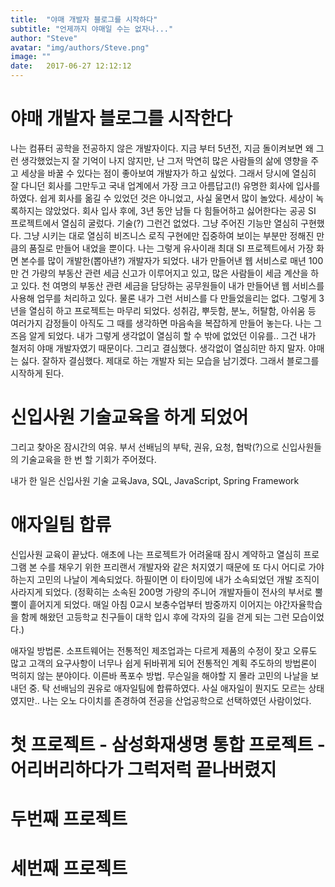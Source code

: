 ```yaml
---
title:  "야매 개발자 블로그를 시작하다"
subtitle: "언제까지 야매일 수는 없자나..."
author: "Steve"
avatar: "img/authors/Steve.png"
image: ""
date:   2017-06-27 12:12:12
---
```


# 야매 개발자 블로그를 시작한다 #
나는 컴퓨터 공학을 전공하지 않은 개발자이다.
지금 부터 5년전, 지금 돌이켜보면 왜 그런 생각했었는지 잘 기억이 나지 않지만, 난 그저 막연히 많은 사람들의 삶에 영향을 주고 세상을 바꿀 수 있다는 점이 좋아보여 개발자가 하고 싶었다.
그래서 당시에 열심히 잘 다니던 회사를 그만두고 국내 업계에서 가장 크고 아름답고(!) 유명한 회사에 입사를 하였다.
쉽게 회사를 옮길 수 있었던 것은 아니었고, 사실 울면서 많이 놀았다.
세상이 녹록하지는 않았었다.
회사 입사 후에, 3년 동안 남들 다 힘들어하고 싫어한다는 공공 SI 프로젝트에서 열심히 굴렀다.
기술(?) 그런건 없었다.
그냥 주어진 기능만 열심히 구현했다.
그냥 시키는 대로 열심히 비즈니스 로직 구현에만 집중하여 보이는 부분만 정해진 만큼의 품질로 만들어 내었을 뿐이다.
나는 그렇게 유사이래 최대 SI 프로젝트에서 가장 화면 본수를 많이 개발한(뽑아낸?) 개발자가 되었다.
내가 만들어낸 웹 서비스로 매년 100만 건 가량의 부동산 관련 세금 신고가 이루어지고 있고, 많은 사람들이 세금 계산을 하고 있다.
천 여명의 부동산 관련 세금을 담당하는 공무원들이 내가 만들어낸 웹 서비스를 사용해 업무를 처리하고 있다.
물론 내가 그런 서비스를 다 만들었을리는 없다.
그렇게 3년을 열심히 하고 프로젝트는 마무리 되었다.
성취감, 뿌듯함, 분노, 허탈함, 아쉬움 등 여러가지 감정들이 아직도 그 때를 생각하면 마음속을 복잡하게 만들어 놓는다.
나는 그 즈음 알게 되었다. 내가 그렇게 생각없이 열심히 할 수 밖에 없었던 이유를..
그건 내가 철저히 야매 개발자였기 때문이다.
그리고 결심했다.
생각없이 열심히만 하지 말자.
야매는 싫다. 잘하자 결심했다.
제대로 하는 개발자 되는 모습을 남기겠다.
그래서 블로그를 시작하게 된다.

# 신입사원 기술교육을 하게 되었어 #
그리고 찾아온 잠시간의 여유. 부서 선배님의 부탁, 권유, 요청, 협박(?)으로 신입사원들의 기술교육을 한 번 할 기회가 주어졌다.

내가 한 일은 신입사원 기술 교육Java, SQL, JavaScript, Spring Framework  


# 애자일팀 합류 #
신입사원 교육이 끝났다.
애초에 나는 프로젝트가 어려울때 잠시 계약하고 열심히 프로그램 본 수를 채우기 위한 프리랜서 개발자와 같은 처지였기 때문에 또 다시 어디로 가야하는지 고민의 나날이 계속되었다.
하필이면 이 타이밍에 내가 소속되었던 개발 조직이 사라지게 되었다.
(정확히는 소속된 200명 가량의 주니어 개발자들이 전사의 부서로 뿔뿔이 흩어지게 되었다.
매일 아침 0교시 보충수업부터 밤중까지 이어지는 야간자율학습을 함께 해왔던 고등학교 친구들이 대학 입시 후에 각자의 길을 걷게 되는 그런 모습이었다.)

애자일 방법론. 소프트웨어는 전통적인 제조업과는 다르게 제품의 수정이 잦고 오류도 많고 고객의 요구사항이 너무나 쉽게 뒤바뀌게 되어 전통적인 계획 주도하의 방법론이 먹히지 않는 분야이다. 이른바 폭포수 방법.
무슨일을 해야할 지 몰라 고민의 나날을 보내던 중. 탁 선배님의 권유로 애자일팀에 합류하였다.
사실 애자일이 뭔지도 모르는 상태였지만.. 나는 오노 다이치를 존경하여 전공을 산업공학으로 선택하였던 사람이었다.


# 첫 프로젝트 - 삼성화재생명 통합 프로젝트 - 어리버리하다가 그럭저럭 끝나버렸지 #

# 두번째 프로젝트 #

# 세번째 프로젝트 #
